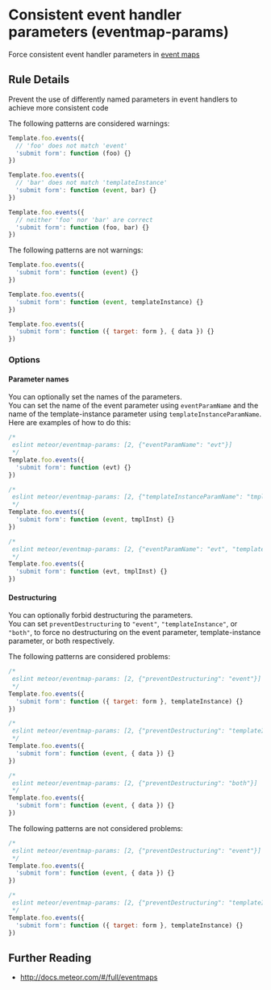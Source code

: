 # Consistent event handler parameters (eventmap-params)

Force consistent event handler parameters in [event maps](http://docs.meteor.com/#/full/eventmaps)


## Rule Details

Prevent the use of differently named parameters in event handlers to achieve more consistent code

The following patterns are considered warnings:

```js
Template.foo.events({
  // 'foo' does not match 'event'
  'submit form': function (foo) {}
})

Template.foo.events({
  // 'bar' does not match 'templateInstance'
  'submit form': function (event, bar) {}
})

Template.foo.events({
  // neither 'foo' nor 'bar' are correct
  'submit form': function (foo, bar) {}
})

```

The following patterns are not warnings:

```js
Template.foo.events({
  'submit form': function (event) {}
})

Template.foo.events({
  'submit form': function (event, templateInstance) {}
})

Template.foo.events({
  'submit form': function ({ target: form }, { data }) {}
})

```

### Options

#### Parameter names

You can optionally set the names of the parameters.  
You can set the name of the event parameter using `eventParamName` and the name of the template-instance parameter using `templateInstanceParamName`.  
Here are examples of how to do this:

```js
/*
 eslint meteor/eventmap-params: [2, {"eventParamName": "evt"}]
 */
Template.foo.events({
  'submit form': function (evt) {}
})

/*
 eslint meteor/eventmap-params: [2, {"templateInstanceParamName": "tmplInst"}]
 */
Template.foo.events({
  'submit form': function (event, tmplInst) {}
})

/*
 eslint meteor/eventmap-params: [2, {"eventParamName": "evt", "templateInstanceParamName": "tmplInst"}]
 */
Template.foo.events({
  'submit form': function (evt, tmplInst) {}
})

```

#### Destructuring

You can optionally forbid destructuring the parameters.  
You can set `preventDestructuring` to `"event"`, `"templateInstance"`, or `"both"`, to force no destructuring on the event parameter, template-instance parameter, or both respectively.

The following patterns are considered problems:

```js
/*
 eslint meteor/eventmap-params: [2, {"preventDestructuring": "event"}]
 */
Template.foo.events({
  'submit form': function ({ target: form }, templateInstance) {}
})

/*
 eslint meteor/eventmap-params: [2, {"preventDestructuring": "templateInstance"}]
 */
Template.foo.events({
  'submit form': function (event, { data }) {}
})

/*
 eslint meteor/eventmap-params: [2, {"preventDestructuring": "both"}]
 */
Template.foo.events({
  'submit form': function (event, { data }) {}
})
```

The following patterns are not considered problems:

```js
/*
 eslint meteor/eventmap-params: [2, {"preventDestructuring": "event"}]
 */
Template.foo.events({
  'submit form': function (event, { data }) {}
})

/*
 eslint meteor/eventmap-params: [2, {"preventDestructuring": "templateInstance"}]
 */
Template.foo.events({
  'submit form': function ({ target: form }, templateInstance) {}
})
```

## Further Reading

* http://docs.meteor.com/#/full/eventmaps
